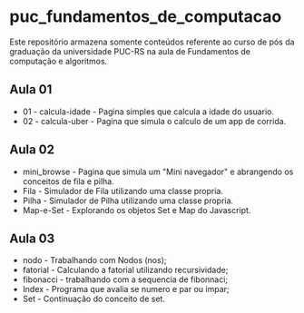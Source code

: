 # puc_fundamentos_de_computacao
Este repositório armazena somente conteúdos referente ao curso de pós da graduação da universidade PUC-RS na aula de Fundamentos de computação e algoritmos.

## Aula 01
* 01 - calcula-idade - Pagina simples que calcula a idade do usuario.
* 02 - calcula-uber - Pagina que simula o calculo de um app de corrida.

## Aula 02
* mini_browse - Pagina que simula um "Mini navegador" e abrangendo os conceitos de fila e pilha.
* Fila - Simulador de Fila utilizando uma classe propria.
* Pilha - Simulador de Pilha utilizando uma classe propria.
* Map-e-Set - Explorando os objetos Set e Map do Javascript.

## Aula 03
* nodo - Trabalhando com Nodos (nos);
* fatorial - Calculando a fatorial utilizando recursividade;
* fibonacci - trabalhando com a sequencia de fibonnaci;
* Index - Programa que avalia se numero e par ou impar;
* Set - Continuação do conceito de set.